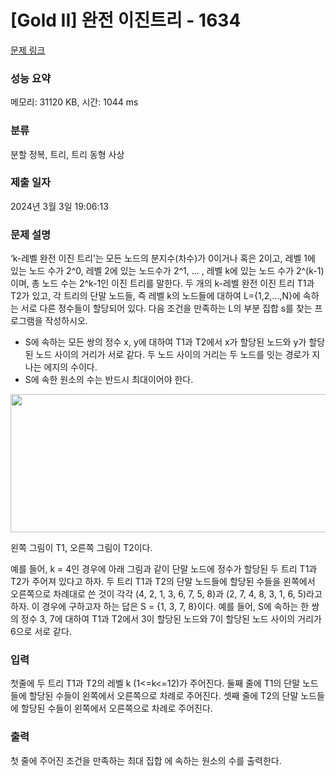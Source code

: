 # [Gold II] 완전 이진트리 - 1634 

[문제 링크](https://www.acmicpc.net/problem/1634) 

### 성능 요약

메모리: 31120 KB, 시간: 1044 ms

### 분류

분할 정복, 트리, 트리 동형 사상

### 제출 일자

2024년 3월 3일 19:06:13

### 문제 설명

<p>‘k-레벨 완전 이진 트리’는 모든 노드의 분지수(차수)가 0이거나 혹은 2이고, 레벨 1에 있는 노드 수가 2^0, 레벨 2에 있는 노드수가 2^1, ... , 레벨 k에 있는 노드 수가 2^(k-1)이며, 총 노드 수는 2^k-1인 이진 트리를 말한다. 두 개의 k-레벨 완전 이진 트리 T1과 T2가 있고, 각 트리의 단말 노드들, 즉 레벨 k의 노드들에 대하여 L={1,2,...,N}에 속하는 서로 다른 정수들이 할당되어 있다. 다음 조건을 만족하는 L의 부분 집합 s를 찾는 프로그램을 작성하시오.</p>

<ul>
	<li>S에 속하는 모든 쌍의 정수 x, y에 대하여 T1과 T2에서 x가 할당된 노드와 y가 할당된 노드 사이의 거리가 서로 같다. 두 노드 사이의 거리는 두 노드를 잇는 경로가 지나는 에지의 수이다.</li>
	<li>S에 속한 원소의 수는 반드시 최대이어야 한다.</li>
</ul>

<p style="text-align: center;"><img alt="" src="https://www.acmicpc.net/JudgeOnline/upload/201005/untitled.PNG" style="height:221px; width:564px"></p>

<p>왼쪽 그림이 T1, 오른쪽 그림이 T2이다.</p>

<p>예를 들어, k = 4인 경우에 아래 그림과 같이 단말 노드에 정수가 할당된 두 트리 T1과 T2가 주어져 있다고 하자. 두 트리 T1과 T2의 단말 노드들에 할당된 수들을 왼쪽에서 오른쪽으로 차례대로 쓴 것이 각각 (4, 2, 1, 3, 6, 7, 5, 8)과 (2, 7, 4, 8, 3, 1, 6, 5)라고 하자. 이 경우에 구하고자 하는 답은 S = {1, 3, 7, 8}이다. 예를 들어, S에 속하는 한 쌍의 정수 3, 7에 대하여 T1과 T2에서 3이 할당된 노드와 7이 할당된 노드 사이의 거리가 6으로 서로 같다.</p>

### 입력 

 <p>첫줄에 두 트리 T1과 T2의 레벨 k (1<=k<=12)가 주어진다. 둘째 줄에 T1의 단말 노드들에 할당된 수들이 왼쪽에서 오른쪽으로 차례로 주어진다. 셋째 줄에 T2의 단말 노드들에 할당된 수들이 왼쪽에서 오른쪽으로 차례로 주어진다.</p>

### 출력 

 <p>첫 줄에 주어진 조건을 만족하는 최대 집합 에 속하는 원소의 수를 출력한다.</p>

